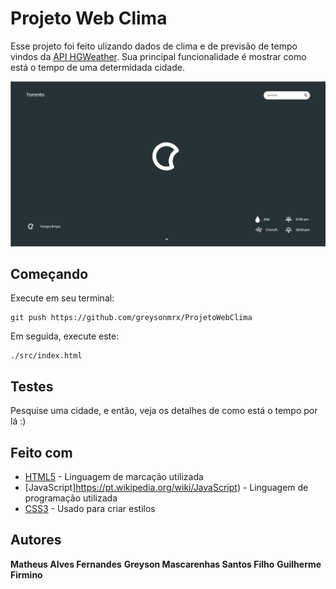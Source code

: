 # Projeto Web Clima

Esse projeto foi feito ulizando dados de clima e de previsão de tempo vindos da [API HGWeather](https://hgbrasil.com/status/weather). Sua principal funcionalidade é mostrar como está o tempo de uma determidada cidade.

![Página Web](https://github.com/greysonmrx/ProjetoWebClima/blob/master/images/readme.PNG)

## Começando

Execute em seu terminal:

```
git push https://github.com/greysonmrx/ProjetoWebClima
```

Em seguida, execute este:

```
./src/index.html
```

## Testes

Pesquise uma cidade, e então, veja os detalhes de como está o tempo por lá :)

## Feito com

* [HTML5](https://pt.wikipedia.org/wiki/HTML5) - Linguagem de marcação utilizada
* [JavaScript]https://pt.wikipedia.org/wiki/JavaScript) - Linguagem de programação utilizada
* [CSS3](https://pt.wikipedia.org/wiki/Cascading_Style_Sheets) - Usado para criar estilos

## Autores

**Matheus Alves Fernandes**
**Greyson Mascarenhas Santos Filho**
**Guilherme Firmino**
